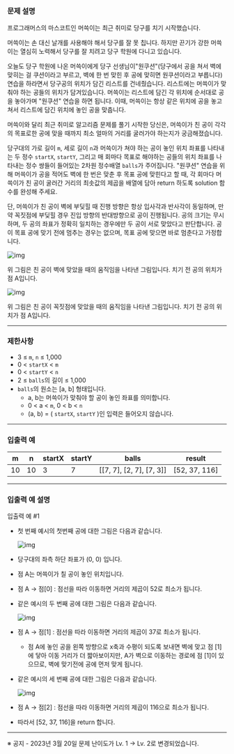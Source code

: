 # 

### **문제 설명**

프로그래머스의 마스코트인 머쓱이는 최근 취미로 당구를 치기 시작했습니다.

머쓱이는 손 대신 날개를 사용해야 해서 당구를 잘 못 칩니다. 하지만 끈기가 강한 머쓱이는 열심히 노력해서 당구를 잘 치려고 당구 학원에 다니고 있습니다.

오늘도 당구 학원에 나온 머쓱이에게 당구 선생님이"원쿠션"(당구에서 공을 쳐서 벽에 맞히는 걸 쿠션이라고 부르고, 벽에 한 번 맞힌 후 공에 맞히면 원쿠션이라고 부릅니다) 연습을 하라면서 당구공의 위치가 담긴 리스트를 건네줬습니다. 리스트에는 머쓱이가 맞춰야 하는 공들의 위치가 담겨있습니다. 머쓱이는 리스트에 담긴 각 위치에 순서대로 공을 놓아가며 "원쿠션" 연습을 하면 됩니다. 이때, 머쓱이는 항상 같은 위치에 공을 놓고 쳐서 리스트에 담긴 위치에 놓인 공을 맞춥니다.

머쓱이와 달리 최근 취미로 알고리즘 문제를 풀기 시작한 당신은, 머쓱이가 친 공이 각각의 목표로한 공에 맞을 때까지 최소 얼마의 거리를 굴러가야 하는지가 궁금해졌습니다.

당구대의 가로 길이 `m`, 세로 길이 `n`과 머쓱이가 쳐야 하는 공이 놓인 위치 좌표를 나타내는 두 정수 `startX`, `startY`, 그리고 매 회마다 목표로 해야하는 공들의 위치 좌표를 나타내는 정수 쌍들이 들어있는 2차원 정수배열 `balls`가 주어집니다. "원쿠션" 연습을 위해 머쓱이가 공을 적어도 벽에 한 번은 맞춘 후 목표 공에 맞힌다고 할 때, 각 회마다 머쓱이가 친 공이 굴러간 거리의 최솟값의 제곱을 배열에 담아 return 하도록 solution 함수를 완성해 주세요.

단, 머쓱이가 친 공이 벽에 부딪힐 때 진행 방향은 항상 입사각과 반사각이 동일하며, 만약 꼭짓점에 부딪힐 경우 진입 방향의 반대방향으로 공이 진행됩니다. 공의 크기는 무시하며, 두 공의 좌표가 정확히 일치하는 경우에만 두 공이 서로 맞았다고 판단합니다. 공이 목표 공에 맞기 전에 멈추는 경우는 없으며, 목표 공에 맞으면 바로 멈춘다고 가정합니다.

![img](https://grepp-programmers.s3.ap-northeast-2.amazonaws.com/files/production/7eeef483-ac96-43ed-8453-2eae7a9589ee/bilex1.drawio%20%2815%29.png)

위 그림은 친 공이 벽에 맞았을 때의 움직임을 나타낸 그림입니다. 치기 전 공의 위치가 점 A입니다.

![img](https://grepp-programmers.s3.ap-northeast-2.amazonaws.com/files/production/10b87f8d-9c76-4e38-acb9-457c5403150d/bilex1.drawio%20%2819%29.png)

위 그림은 친 공이 꼭짓점에 맞았을 때의 움직임을 나타낸 그림입니다. 치기 전 공의 위치가 점 A입니다.

---

### 제한사항

- 3 ≤ `m`, `n` ≤ 1,000
- 0 < `startX` < `m`
- 0 < `startY` < `n`
- 2 ≤ `balls`의 길이 ≤ 1,000
- `balls`의 원소는 [a, b] 형태입니다.
  - a, b는 머쓱이가 맞춰야 할 공이 놓인 좌표를 의미합니다.
  - 0 < a < `m`, 0 < b < `n`
  - (a, b) = ( `startX`, `startY` )인 입력은 들어오지 않습니다.

---

### 입출력 예

| m | n | startX | startY | balls | result |
| --- | --- | --- | --- | --- | --- |
| 10 | 10 | 3 | 7 | [[7, 7], [2, 7], [7, 3]] | [52, 37, 116] |

---

### 입출력 예 설명

입출력 예 #1

- 첫 번째 예시의 첫번째 공에 대한 그림은 다음과 같습니다.

  ![img](https://grepp-programmers.s3.ap-northeast-2.amazonaws.com/files/production/b6cbbb94-c530-4ce6-83bf-3340fe140b19/ball0.png)

- 당구대의 좌측 하단 좌표가 (0, 0) 입니다.
- 점 A는 머쓱이가 칠 공이 놓인 위치입니다.
- 점 A → 점[0] : 점선을 따라 이동하면 거리의 제곱이 52로 최소가 됩니다.
- 같은 예시의 두 번째 공에 대한 그림은 다음과 같습니다.

  ![img](https://grepp-programmers.s3.ap-northeast-2.amazonaws.com/files/production/abd94a34-92b4-4143-934c-4e2de3065558/ball1.png)

- 점 A → 점[1] : 점선을 따라 이동하면 거리의 제곱이 37로 최소가 됩니다.
  - 점 A에 놓인 공을 왼쪽 방향으로 x축과 수평이 되도록 보내면 벽에 맞고 점 [1]에 닿아 이동 거리가 더 짧아보이지만, A가 벽으로 이동하는 경로에 점 [1]이 있으므로, 벽에 맞기전에 공에 먼저 맞게 됩니다.
- 같은 예시의 세 번째 공에 대한 그림은 다음과 같습니다.

  ![img](https://grepp-programmers.s3.ap-northeast-2.amazonaws.com/files/production/752d0b95-856f-40fc-85a1-e39d207e0075/ball2.png)

- 점 A → 점[2] : 점선을 따라 이동하면 거리의 제곱이 116으로 최소가 됩니다.
- 따라서 [52, 37, 116]을 return 합니다.

---

※ 공지 - 2023년 3월 20일 문제 난이도가 Lv. 1 → Lv. 2로 변경되었습니다.